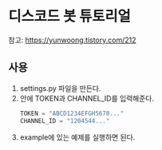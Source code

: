 # 디스코드 봇 튜토리얼

참고: https://yunwoong.tistory.com/212

## 사용
1. settings.py 파일을 만든다.
2. 안에 TOKEN과 CHANNEL_ID를 입력해준다.
    ```python
    TOKEN = "ABCD1234EFGH5678..."
    CHANNEL_ID = "1204544..."
    ```
3. example에 있는 예제를 실행하면 된다.